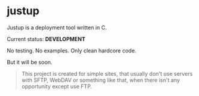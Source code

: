 # justup
Justup is a deployment tool written in C.

Current status: **DEVELOPMENT**

No testing. No examples.
Only clean hardcore code.


But it will be soon.


> This project is created for simple sites, that usually don't use servers with SFTP, WebDAV or something like that, when there isn't any opportunity except use FTP.
